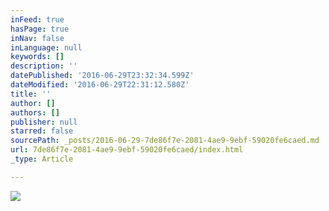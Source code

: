 ```yaml
---
inFeed: true
hasPage: true
inNav: false
inLanguage: null
keywords: []
description: ''
datePublished: '2016-06-29T23:32:34.599Z'
dateModified: '2016-06-29T22:31:12.580Z'
title: ''
author: []
authors: []
publisher: null
starred: false
sourcePath: _posts/2016-06-29-7de86f7e-2081-4ae9-9ebf-59020fe6caed.md
url: 7de86f7e-2081-4ae9-9ebf-59020fe6caed/index.html
_type: Article

---
```

![](https://the-grid-user-content.s3-us-west-2.amazonaws.com/abb28998-1e93-4d31-974e-9422beb3a0e0.jpg)